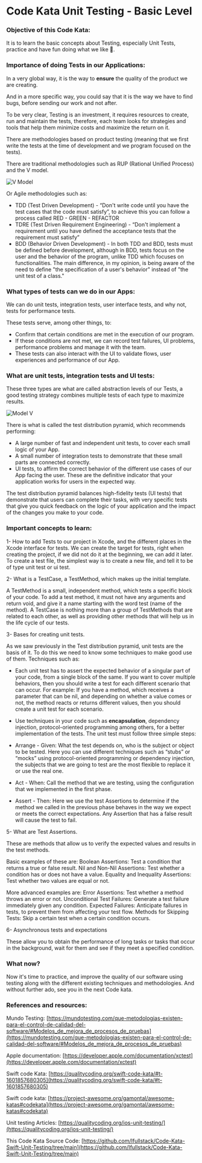 # Code Kata Unit Testing - Basic Level
### Objective of this Code Kata:

It is to learn the basic concepts about Testing, especially Unit Tests, practice and have fun doing what we like 🙂.
### Importance of doing Tests in our Applications:

In a very global way, it is the way to **ensure** the quality of the product we are creating.

And in a more specific way, you could say that it is the way we have to find bugs, before sending our work and not after.

To be very clear, Testing is an investment, it requires resources to create, run and maintain the tests, therefore, each team looks for strategies and tools that help them minimize costs and maximize the return on it.

There are methodologies based on product testing (meaning that we first write the tests at the time of development and we program focused on the tests).

There are traditional methodologies such as RUP (Rational Unified Process) and the V model.

![V Model](https://insights.sei.cmu.edu/media/images/F1_-_Traditional_V_Model.original.jpg)

Or Agile methodologies such as:

- TDD (Test Driven Development) - “Don't write code until you have the test cases that the code must satisfy”, to achieve this you can follow a process called RED - GREEN - REFACTOR
- TDRE (Test Driven Requirement Engineering) - “Don't implement a requirement until you have defined the acceptance tests that the requirement must satisfy”
- BDD (Behavior Driven Development) - In both TDD and BDD, tests must be defined before development, although in BDD, tests focus on the user and the behavior of the program, unlike TDD which focuses on functionalities. The main difference, in my opinion, is being aware of the need to define "the specification of a user's behavior" instead of "the unit test of a class."

### What types of tests can we do in our Apps:

We can do unit tests, integration tests, user interface tests, and why not, tests for performance tests.

These tests serve, among other things, to:

- Confirm that certain conditions are met in the execution of our program.
- If these conditions are not met, we can record test failures, UI problems, performance problems and manage it with the team.
- These tests can also interact with the UI to validate flows, user experiences and performance of our App.

### What are unit tests, integration tests and UI tests:

These three types are what are called abstraction levels of our Tests, a good testing strategy combines multiple tests of each type to maximize results.

![Model V](https://docs-assets.developer.apple.com/published/ef95ee6af585ccd974aa64b61db87a7a/testing-your-apps-in-xcode-1@2x.png)

There is what is called the test distribution pyramid, which recommends performing:

- A large number of fast and independent unit tests, to cover each small logic of your App.
- A small number of integration tests to demonstrate that these small parts are connected correctly.
- UI tests, to affirm the correct behavior of the different use cases of our App facing the user. These are the definitive indicator that your application works for users in the expected way.

The test distribution pyramid balances high-fidelity tests (UI tests) that demonstrate that users can complete their tasks, with very specific tests that give you quick feedback on the logic of your application and the impact of the changes you make to your code.

### Important concepts to learn:

1- How to add Tests to our project in Xcode, and the different places in the Xcode interface for tests.
We can create the target for tests, right when creating the project, if we did not do it at the beginning, we can add it later.
To create a test file, the simplest way is to create a new file, and tell it to be of type unit test or ui test.

2- What is a TestCase, a TestMethod, which makes up the initial template.

A TestMethod is a small, independent method, which tests a specific block of your code. To add a test method, it must not have any arguments and return void, and give it a name starting with the word test (name of the method).
A TestCase is nothing more than a group of TestMethods that are related to each other, as well as providing other methods that will help us in the life cycle of our tests.

3- Bases for creating unit tests.

As we saw previously in the Test distribution pyramid, unit tests are the basis of it. To do this we need to know some techniques to make good use of them. Techniques such as:

- Each unit test has to assert the expected behavior of a singular part of your code, from a single block of the same. If you want to cover multiple behaviors, then you should write a test for each different scenario that can occur. For example: If you have a method, which receives a parameter that can be nil, and depending on whether a value comes or not, the method reacts or returns different values, then you should create a unit test for each scenario.
- Use techniques in your code such as **encapsulation**, dependency injection, protocol-oriented programming among others, for a better implementation of the tests.
The unit test must follow three simple steps:

- Arrange - Given: What the test depends on, who is the subject or object to be tested. Here you can use different techniques such as “stubs” or “mocks” using protocol-oriented programming or dependency injection, the subjects that we are going to test are the most flexible to replace it or use the real one.
- Act - When: Call the method that we are testing, using the configuration that we implemented in the first phase.
- Assert - Then: Here we use the test Assertions to determine if the method we called in the previous phase behaves in the way we expect or meets the correct expectations. Any Assertion that has a false result will cause the test to fail.

5- What are Test Assertions.

These are methods that allow us to verify the expected values ​​and results in the test methods.

Basic examples of these are:
Boolean Assertions: Test a condition that returns a true or false result.
Nil and Non-Nil Assertions: Test whether a condition has or does not have a value.
Equality and Inequality Assertions: Test whether two values ​​are equal or not.

More advanced examples are:
Error Assertions: Test whether a method throws an error or not.
Unconditional Test Failures: Generate a test failure immediately given any condition.
Expected Failures: Anticipate failures in tests, to prevent them from affecting your test flow.
Methods for Skipping Tests: Skip a certain test when a certain condition occurs.

6- Asynchronous tests and expectations

These allow you to obtain the performance of long tasks or tasks that occur in the background, wait for them and see if they meet a specified condition.

### What now?
Now it's time to practice, and improve the quality of our software using testing along with the different existing techniques and methodologies.
And without further ado, see you in the next Code kata.

### References and resources:

Mundo Testing:
[https://mundotesting.com/que-metodologias-existen-para-el-control-de-calidad-del-software/#Modelos_de_mejora_de_procesos_de_pruebas](https://mundotesting.com/que-metodologias-existen-para-el-control-de-calidad-del-software/#Modelos_de_mejora_de_procesos_de_pruebas)

Apple documentation:
[https://developer.apple.com/documentation/xctest](https://developer.apple.com/documentation/xctest)

Swift code Kata:
[https://qualitycoding.org/swift-code-kata/#t-1601857680305](https://qualitycoding.org/swift-code-kata/#t-1601857680305)

Swift code kata:
[https://project-awesome.org/gamontal/awesome-katas#codekata](https://project-awesome.org/gamontal/awesome-katas#codekata)

Unit testing Articles:
[https://qualitycoding.org/ios-unit-testing/](https://qualitycoding.org/ios-unit-testing/)

This Code Kata Source Code:
[https://github.com/Ifullstack/Code-Kata-Swift-Unit-Testing/tree/main](https://github.com/Ifullstack/Code-Kata-Swift-Unit-Testing/tree/main)
